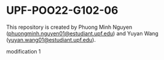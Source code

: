 # UPF-POO22-G102-06

This repository is created by Phuong Minh Nguyen (phuongminh.nguyen01@estudiant.upf.edu) and Yuyan Wang (yuyan.wang01@estudiant.upf.edu).


modification 1